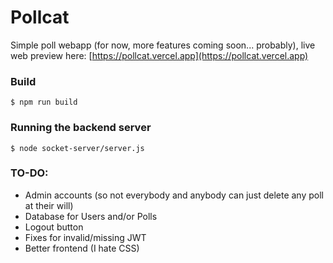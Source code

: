 # Pollcat

Simple poll webapp (for now, more features coming soon... probably), live web preview here: [https://pollcat.vercel.app](https://pollcat.vercel.app)

### Build
```shell
$ npm run build
```

### Running the backend server
```shell
$ node socket-server/server.js
```

### TO-DO:

* Admin accounts (so not everybody and anybody can just delete any poll at their will)
* Database for Users and/or Polls
* Logout button
* Fixes for invalid/missing JWT
* Better frontend (I hate CSS)
